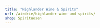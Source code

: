 ```yaml
---
title: "Highlander Wine & Spirits"
url: /airdrie/highlander-wine-und-spirits/
shop: Spirituosen
---
```

